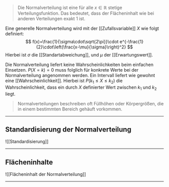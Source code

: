> Die Normalverteilung ist eine für alle $x\in\mathbb{R}$ stetige Verteilungsfunktion. Das bedeutet, dass der Flächeninhalt wie bei anderen Verteilungen exakt $1$ ist.

Eine generelle Normalverteilung wird mit der [[Zufallsvariable]] $X$ wie folgt definiert:
$$
f(x)=\frac{1}{\sigma\cdot\sqrt{2\pi}}\cdot e^{-\frac{1}{2}\cdot\left(\frac{x-\mu}{\sigma}\right)^2}
$$
Hierbei ist $\sigma$ die [[Standartabweichung]], und $\mu$ der [[Erwartungswert]].

Die Normalverteilung liefert keine Wahrscheinlichkeiten beim einfachen Einsetzen. $P(X=k)=0$ muss folglich für konkrete Werte bei der Normalverteilung angenommen werden. Ein Intervall liefert wie gewohnt eine [[Wahrscheinlichkeit]].
Hierbei ist $P(k_1\le X\le k_2)$ die Wahrscheinlichkeit, dass ein durch $X$ definierter Wert zwischen $k_1$ und $k_2$ liegt.
> Normalverteilungen beschreiben oft Füllhöhen oder Körpergrößen, die in einem bestimmten Bereich gehäuft vorkommen.

---
## Standardisierung der Normalverteilung
![[Standardisierung]]

---
## Flächeninhalte
![[Flächeninhalt der Normalverteilung]]

---